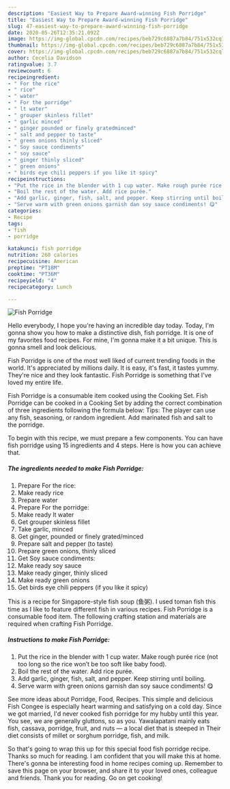 ```yaml
---
description: "Easiest Way to Prepare Award-winning Fish Porridge"
title: "Easiest Way to Prepare Award-winning Fish Porridge"
slug: 47-easiest-way-to-prepare-award-winning-fish-porridge
date: 2020-05-26T12:35:21.092Z
image: https://img-global.cpcdn.com/recipes/beb729c6887a7b84/751x532cq70/fish-porridge-recipe-main-photo.jpg
thumbnail: https://img-global.cpcdn.com/recipes/beb729c6887a7b84/751x532cq70/fish-porridge-recipe-main-photo.jpg
cover: https://img-global.cpcdn.com/recipes/beb729c6887a7b84/751x532cq70/fish-porridge-recipe-main-photo.jpg
author: Cecelia Davidson
ratingvalue: 3.7
reviewcount: 6
recipeingredient:
- " For the rice"
- " rice"
- " water"
- " For the porridge"
- " lt water"
- " grouper skinless fillet"
- " garlic minced"
- " ginger pounded or finely gratedminced"
- " salt and pepper to taste"
- " green onions thinly sliced"
- " Soy sauce condiments"
- " soy sauce"
- " ginger thinly sliced"
- " green onions"
- " birds eye chili peppers if you like it spicy"
recipeinstructions:
- "Put the rice in the blender with 1 cup water. Make rough purée rice (not too long so the rice won’t be too soft like baby food)."
- "Boil the rest of the water. Add rice purée."
- "Add garlic, ginger, fish, salt, and pepper. Keep stirring until boiling."
- "Serve warm with green onions garnish dan soy sauce condiments! 😋"
categories:
- Recipe
tags:
- fish
- porridge

katakunci: fish porridge 
nutrition: 260 calories
recipecuisine: American
preptime: "PT18M"
cooktime: "PT36M"
recipeyield: "4"
recipecategory: Lunch

---
```



![Fish Porridge](https://img-global.cpcdn.com/recipes/beb729c6887a7b84/751x532cq70/fish-porridge-recipe-main-photo.jpg)

Hello everybody, I hope you're having an incredible day today. Today, I'm gonna show you how to make a distinctive dish, fish porridge. It is one of my favorites food recipes. For mine, I'm gonna make it a bit unique. This is gonna smell and look delicious.

Fish Porridge is one of the most well liked of current trending foods in the world. It's appreciated by millions daily. It is easy, it's fast, it tastes yummy. They're nice and they look fantastic. Fish Porridge is something that I've loved my entire life.

Fish Porridge is a consumable item cooked using the Cooking Set. Fish Porridge can be cooked in a Cooking Set by adding the correct combination of three ingredients following the formula below: Tips: The player can use any fish, seasoning, or random ingredient. Add marinated fish and salt to the porridge.


To begin with this recipe, we must prepare a few components. You can have fish porridge using 15 ingredients and 4 steps. Here is how you can achieve that.

<!--inarticleads1-->

##### The ingredients needed to make Fish Porridge:

1. Prepare  For the rice:
1. Make ready  rice
1. Prepare  water
1. Prepare  For the porridge:
1. Make ready  lt water
1. Get  grouper skinless fillet
1. Take  garlic, minced
1. Get  ginger, pounded or finely grated/minced
1. Prepare  salt and pepper (to taste)
1. Prepare  green onions, thinly sliced
1. Get  Soy sauce condiments:
1. Make ready  soy sauce
1. Make ready  ginger, thinly sliced
1. Make ready  green onions
1. Get  birds eye chili peppers (if you like it spicy)


This is a recipe for Singapore-style fish soup (鱼粥). I used toman fish this time as I like to feature different fish in various recipes. Fish Porridge is a consumable food item. The following crafting station and materials are required when crafting Fish Porridge. 

<!--inarticleads2-->

##### Instructions to make Fish Porridge:

1. Put the rice in the blender with 1 cup water. Make rough purée rice (not too long so the rice won’t be too soft like baby food).
1. Boil the rest of the water. Add rice purée.
1. Add garlic, ginger, fish, salt, and pepper. Keep stirring until boiling.
1. Serve warm with green onions garnish dan soy sauce condiments! 😋


See more ideas about Porridge, Food, Recipes. This simple and delicious Fish Congee is especially heart warming and satisfying on a cold day. Since we got married, I&#39;d never cooked fish porridge for my hubby until this year. You see, we are generally gluttons, so as you. Yawalapatani mainly eats fish, cassava, porridge, fruit, and nuts — a local diet that is steeped in Their diet consists of millet or sorghum porridge, fish, and milk. 

So that's going to wrap this up for this special food fish porridge recipe. Thanks so much for reading. I am confident that you will make this at home. There's gonna be interesting food in home recipes coming up. Remember to save this page on your browser, and share it to your loved ones, colleague and friends. Thank you for reading. Go on get cooking!
